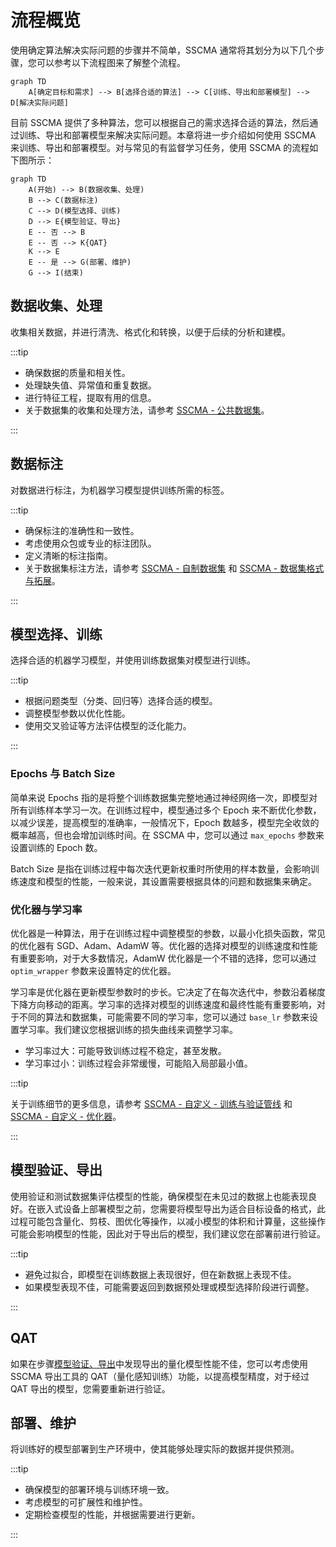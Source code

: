 # 流程概览

使用确定算法解决实际问题的步骤并不简单，SSCMA 通常将其划分为以下几个步骤，您可以参考以下流程图来了解整个流程。

```mermaid
graph TD
    A[确定目标和需求] --> B[选择合适的算法] --> C[训练、导出和部署模型] --> D[解决实际问题]
```

目前 SSCMA 提供了多种算法，您可以根据自己的需求选择合适的算法，然后通过训练、导出和部署模型来解决实际问题。本章将进一步介绍如何使用 SSCMA 来训练、导出和部署模型。对与常见的有监督学习任务，使用 SSCMA 的流程如下图所示：

```mermaid
graph TD
    A(开始) --> B(数据收集、处理)
    B --> C(数据标注)
    C --> D(模型选择、训练)
    D --> E{模型验证、导出}
    E -- 否 --> B
    E -- 否 --> K{QAT}
    K --> E
    E -- 是 --> G(部署、维护)
    G --> I(结束)
```


## 数据收集、处理

收集相关数据，并进行清洗、格式化和转换，以便于后续的分析和建模。

:::tip

- 确保数据的质量和相关性。
- 处理缺失值、异常值和重复数据。
- 进行特征工程，提取有用的信息。
- 关于数据集的收集和处理方法，请参考 [SSCMA - 公共数据集](../datasets/public)。
 
:::


## 数据标注

对数据进行标注，为机器学习模型提供训练所需的标签。

:::tip

- 确保标注的准确性和一致性。
- 考虑使用众包或专业的标注团队。
- 定义清晰的标注指南。
- 关于数据集标注方法，请参考 [SSCMA - 自制数据集](../datasets/custom) 和 [SSCMA - 数据集格式与拓展](../datasets/extension)。

:::

## 模型选择、训练

选择合适的机器学习模型，并使用训练数据集对模型进行训练。

:::tip

- 根据问题类型（分类、回归等）选择合适的模型。
- 调整模型参数以优化性能。
- 使用交叉验证等方法评估模型的泛化能力。

:::

### Epochs 与 Batch Size

简单来说 Epochs 指的是将整个训练数据集完整地通过神经网络一次，即模型对所有训练样本学习一次。在训练过程中，模型通过多个 Epoch 来不断优化参数，以减少误差，提高模型的准确率，一般情况下，Epoch 数越多，模型完全收敛的概率越高，但也会增加训练时间。在 SSCMA 中，您可以通过 `max_epochs` 参数来设置训练的 Epoch 数。

Batch Size 是指在训练过程中每次迭代更新权重时所使用的样本数量，会影响训练速度和模型的性能，一般来说，其设置需要根据具体的问题和数据集来确定。

### 优化器与学习率

优化器是一种算法，用于在训练过程中调整模型的参数，以最小化损失函数，常见的优化器有 SGD、Adam、AdamW 等。优化器的选择对模型的训练速度和性能有重要影响，对于大多数情况，AdamW 优化器是一个不错的选择，您可以通过 `optim_wrapper` 参数来设置特定的优化器。

学习率是优化器在更新模型参数时的步长。它决定了在每次迭代中，参数沿着梯度下降方向移动的距离。学习率的选择对模型的训练速度和最终性能有重要影响，对于不同的算法和数据集，可能需要不同的学习率，您可以通过 `base_lr` 参数来设置学习率。我们建议您根据训练的损失曲线来调整学习率。

- 学习率过大：可能导致训练过程不稳定，甚至发散。
- 学习率过小：训练过程会非常缓慢，可能陷入局部最小值。

:::tip

关于训练细节的更多信息，请参考 [SSCMA - 自定义 - 训练与验证管线](../custom/pipeline) 和 [SSCMA - 自定义 - 优化器](../custom/optimizer)。

:::


## 模型验证、导出

使用验证和测试数据集评估模型的性能，确保模型在未见过的数据上也能表现良好。在嵌入式设备上部署模型之前，您需要将模型导出为适合目标设备的格式，此过程可能包含量化、剪枝、图优化等操作，以减小模型的体积和计算量，这些操作可能会影响模型的性能，因此对于导出后的模型，我们建议您在部署前进行验证。

:::tip

- 避免过拟合，即模型在训练数据上表现很好，但在新数据上表现不佳。
- 如果模型表现不佳，可能需要返回到数据预处理或模型选择阶段进行调整。

:::

## QAT

如果在步骤[模型验证、导出](#模型验证、导出)中发现导出的量化模型性能不佳，您可以考虑使用 SSCMA 导出工具的 QAT（量化感知训练）功能，以提高模型精度，对于经过 QAT 导出的模型，您需要重新进行验证。

## 部署、维护

将训练好的模型部署到生产环境中，使其能够处理实际的数据并提供预测。

:::tip

- 确保模型的部署环境与训练环境一致。
- 考虑模型的可扩展性和维护性。
- 定期检查模型的性能，并根据需要进行更新。

:::

